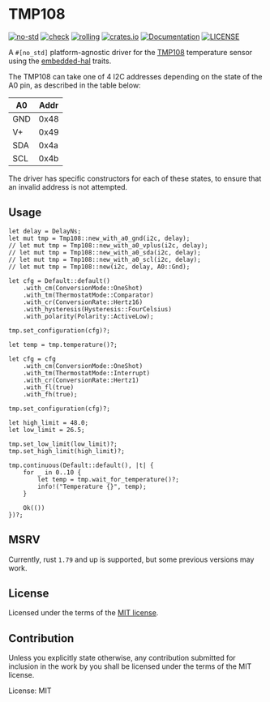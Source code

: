 # TMP108

[![no-std](https://github.com/OpenDevicePartnership/tmp108/actions/workflows/nostd.yml/badge.svg)](https://github.com/OpenDevicePartnership/tmp108/actions/workflows/nostd.yml)
[![check](https://github.com/OpenDevicePartnership/tmp108/actions/workflows/check.yml/badge.svg)](https://github.com/OpenDevicePartnership/tmp108/actions/workflows/check.yml)
[![rolling](https://github.com/OpenDevicePartnership/tmp108/actions/workflows/rolling.yml/badge.svg)](https://github.com/OpenDevicePartnership/tmp108/actions/workflows/rolling.yml)
[![crates.io](https://img.shields.io/crates/v/tmp108.svg)](https://crates.io/crates/tmp108)
[![Documentation](https://docs.rs/tmp108/badge.svg)](https://docs.rs/tmp108)
[![LICENSE](https://img.shields.io/badge/License-MIT-blue)](./LICENSE)

A `#[no_std]` platform-agnostic driver for the
[TMP108](https://www.ti.com/lit/gpn/tmp108) temperature sensor using
the [embedded-hal](https://docs.rs/embedded-hal) traits.

The TMP108 can take one of 4 I2C addresses depending on the state of
the A0 pin, as described in the table below:

| A0  | Addr |
|-----|------|
| GND | 0x48 |
| V+  | 0x49 |
| SDA | 0x4a |
| SCL | 0x4b |

The driver has specific constructors for each of these states, to
ensure that an invalid address is not attempted.

## Usage

```rust,ignore
let delay = DelayNs;
let mut tmp = Tmp108::new_with_a0_gnd(i2c, delay);
// let mut tmp = Tmp108::new_with_a0_vplus(i2c, delay);
// let mut tmp = Tmp108::new_with_a0_sda(i2c, delay);
// let mut tmp = Tmp108::new_with_a0_scl(i2c, delay);
// let mut tmp = Tmp108::new(i2c, delay, A0::Gnd);

let cfg = Default::default()
    .with_cm(ConversionMode::OneShot)
    .with_tm(ThermostatMode::Comparator)
    .with_cr(ConversionRate::Hertz16)
    .with_hysteresis(Hysteresis::FourCelsius)
    .with_polarity(Polarity::ActiveLow);

tmp.set_configuration(cfg)?;

let temp = tmp.temperature()?;

let cfg = cfg
    .with_cm(ConversionMode::OneShot)
    .with_tm(ThermostatMode::Interrupt)
    .with_cr(ConversionRate::Hertz1)
    .with_fl(true)
    .with_fh(true);

tmp.set_configuration(cfg)?;

let high_limit = 48.0;
let low_limit = 26.5;

tmp.set_low_limit(low_limit)?;
tmp.set_high_limit(high_limit)?;

tmp.continuous(Default::default(), |t| {
	for _ in 0..10 {
		let temp = tmp.wait_for_temperature()?;
		info!("Temperature {}", temp);
	}

	Ok(())
})?;

```

## MSRV

Currently, rust `1.79` and up is supported, but some previous versions
may work.

## License

Licensed under the terms of the [MIT license](http://opensource.org/licenses/MIT).

## Contribution

Unless you explicitly state otherwise, any contribution submitted for
inclusion in the work by you shall be licensed under the terms of the
MIT license.

License: MIT

